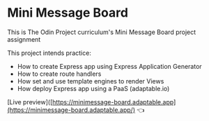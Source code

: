 # Mini Message Board

This is The Odin Project curriculum's Mini Message Board project assignment

This project intends practice:

- How to create Express app using Express Application Generator
- How to create route handlers
- How set and use template engines to render Views
- How deploy Express app using a PaaS (adaptable.io)

[Live preview]([https://minimessage-board.adaptable.app](https://minimessage-board.adaptable.app/) :point_left:
